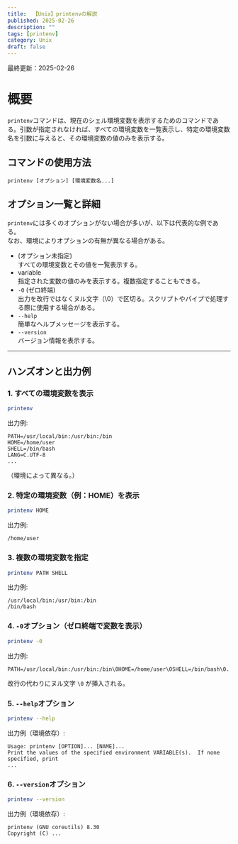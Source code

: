 ```yaml
---
title:  【Unix】printenvの解説
published: 2025-02-26
description: ""
tags: [printenv]
category: Unix
draft: false
---
```

最終更新：2025-02-26

# 概要

`printenv`コマンドは、現在のシェル環境変数を表示するためのコマンドである。引数が指定されなければ、すべての環境変数を一覧表示し、特定の環境変数名を引数に与えると、その環境変数の値のみを表示する。

## コマンドの使用方法

```
printenv [オプション] [環境変数名...]
```

## オプション一覧と詳細

`printenv`には多くのオプションがない場合が多いが、以下は代表的な例である。  
なお、環境によりオプションの有無が異なる場合がある。

- (オプション未指定)  
  すべての環境変数とその値を一覧表示する。  
- variable  
  指定された変数の値のみを表示する。複数指定することもできる。  
- `-0` (ゼロ終端)  
  出力を改行ではなくヌル文字（\0）で区切る。スクリプトやパイプで処理する際に使用する場合がある。  
- `--help`  
  簡単なヘルプメッセージを表示する。  
- `--version`  
  バージョン情報を表示する。

---

## ハンズオンと出力例

### 1. すべての環境変数を表示
```bash
printenv
```
出力例:
```
PATH=/usr/local/bin:/usr/bin:/bin
HOME=/home/user
SHELL=/bin/bash
LANG=C.UTF-8
...
```
（環境によって異なる。）

### 2. 特定の環境変数（例：HOME）を表示
```bash
printenv HOME
```
出力例:
```
/home/user
```

### 3. 複数の環境変数を指定
```bash
printenv PATH SHELL
```
出力例:
```
/usr/local/bin:/usr/bin:/bin
/bin/bash
```

### 4. `-0`オプション（ゼロ終端で変数を表示）
```bash
printenv -0
```
出力例:
```
PATH=/usr/local/bin:/usr/bin:/bin\0HOME=/home/user\0SHELL=/bin/bash\0...
```
改行の代わりにヌル文字 `\0` が挿入される。

### 5. `--help`オプション
```bash
printenv --help
```
出力例（環境依存）:
```
Usage: printenv [OPTION]... [NAME]...
Print the values of the specified environment VARIABLE(s).  If none specified, print
...
```

### 6. `--version`オプション
```bash
printenv --version
```
出力例（環境依存）:
```
printenv (GNU coreutils) 8.30
Copyright (C) ...
```
